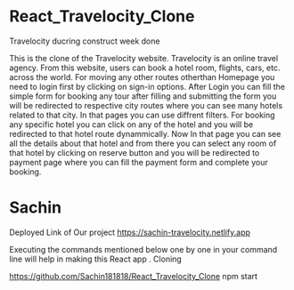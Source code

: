 # React_Travelocity_Clone
Travelocity ducring construct week done

This is the clone of the Travelocity website. Travelocity is an online travel agency. From this website, users can book a hotel room, flights, cars, etc. across the world. For moving any other routes otherthan Homepage you need to login first by clicking on sign-in options. After Login you can fill the simple form for booking any tour after filling and submitting the form you will be redirected to respective city routes where you can see many hotels related to that city. In that pages you can use diffrent filters. For booking any specific hotel you can click on any of the hotel and you will be redirected to that hotel route dynammically. Now In that page you can see all the details about that hotel and from there you can select any room of that hotel by clicking on reserve button and you will be redirected to payment page where you can fill the payment form and complete your booking.
<h1>Sachin</h1>

Deployed Link of Our project
https://sachin-travelocity.netlify.app

Executing the commands mentioned below one by one in your command line will help in making this React app . Cloning

https://github.com/Sachin181818/React_Travelocity_Clone
npm start
